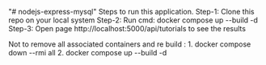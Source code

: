 "# nodejs-express-mysql" 
Steps to run this application.
Step-1: Clone this repo on your local system
Step-2: Run cmd: docker compose up --build -d
Step-3: Open page http://localhost:5000/api/tutorials to see the results

Not to remove all associated containers and re build :
       1. docker compose down --rmi all
       2. docker compose up --build -d

